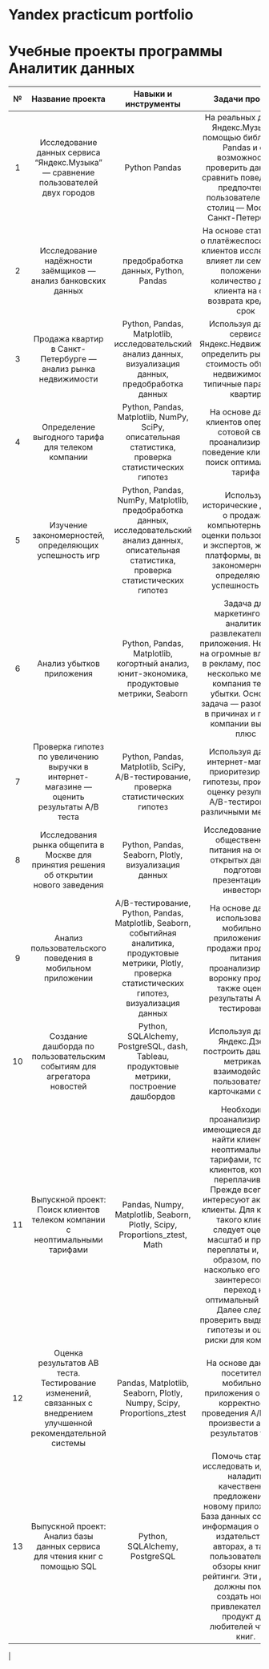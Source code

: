 # Yandex practicum portfolio
# Учебные проекты программы Аналитик данных
| № | Название проекта | Навыки и инструменты | Задачи проекта | Ссылка |
| :--------------------: |:--------------------: | :---------------------: |:---------------------------:|:---------------------------:|
| 1 | Исследование данных сервиса “Яндекс.Музыка” — сравнение пользователей двух городов | Python Pandas| На реальных данных Яндекс.Музыки c помощью библиотеки Pandas и её возможностей проверить данные и сравнить поведение и предпочтения пользователей двух столиц — Москвы и Санкт-Петербурга. |[Музыка больших городов](https://github.com/ekaterina-zakharova/Yandex_Practicum/blob/main/Music%20of%20big%20cities/README.md) |
| 2 |Исследование надёжности заёмщиков — анализ банковских данных | предобработка данных, Python, Pandas | На основе статистики о платёжеспособности клиентов исследовать влияет ли семейное положение и количество детей клиента на факт возврата кредита в срок | [Исследование надёжности заёмщиков](https://github.com/ekaterina-zakharova/Yandex_Practicum/blob/main/Borrower%20Reliability%20Research/README.md)|
| 3 | Продажа квартир в Санкт-Петербурге — анализ рынка недвижимости | Python, Pandas, Matplotlib, исследовательский анализ данных, визуализация данных, предобработка данных | Используя данные сервиса Яндекс.Недвижимость, определить рыночную стоимость объектов недвижимости и типичные параметры квартир | [Анализ рынка недвижимости](https://github.com/ekaterina-zakharova/Yandex_Practicum/blob/main/Real%20estate%20market%20analysis/README.md)|
| 4 | Определение выгодного тарифа для телеком компании | Python, Pandas, Matplotlib, NumPy, SciPy, описательная статистика, проверка статистических гипотез | На основе данных клиентов оператора сотовой связи проанализировать поведение клиентов и поиск оптимального тарифа | [Определение выгодного тарифа для телеком компании](https://github.com/ekaterina-zakharova/Yandex_Practicum/blob/main/Identification%20profitable%20tariff/README.md)|
| 5 | Изучение закономерностей, определяющих успешность игр | Python, Pandas, NumPy, Matplotlib, предобработка данных, исследовательский анализ данных, описательная статистика, проверка статистических гипотез | Используя исторические данные о продажах компьютерных игр, оценки пользователей и экспертов, жанры и платформы, выявить закономерности, определяющие успешность игры | [Изучение закономерностей, определяющих успешность игр](https://github.com/ekaterina-zakharova/Yandex_Practicum/blob/main/Computer%20games/README.md) |
| 6 | Анализ убытков приложения | Python, Pandas, Matplotlib, когортный анализ, юнит-экономика, продуктовые метрики, Seaborn | Задача для маркетингового аналитика развлекательного приложения. Несмотря на огромные вложения в рекламу, последние несколько месяцев компания терпит убытки. Основная задача — разобраться в причинах и помочь компании выйти в плюс |[Анализ убытков приложения ProcrastinatePRO+](https://github.com/ekaterina-zakharova/Yandex_Practicum/blob/main/Application%20loss%20analysis/README.md) |
| 7 | Проверка гипотез по увеличению выручки в интернет-магазине — оценить результаты A/B теста | Python, Pandas, Matplotlib, SciPy, A/B-тестирование, проверка статистических гипотез | Используя данные интернет-магазина приоритезировать гипотезы, произвести оценку результатов A/B-тестирования различными методами |[Проверка гипотез по увеличению выручки в интернет-магазине](https://github.com/ekaterina-zakharova/Yandex_Practicum/blob/main/AB%20test%20analysis/README.md)|
| 8 | Исследования рынка общепита в Москве для принятия решения об открытии нового заведения | Python, Pandas, Seaborn, Plotly, визуализация данных | Исследование рынка общественного питания на основе открытых данных, подготовка презентации для инвесторов | [Исследования рынка общепита в Москве](https://github.com/ekaterina-zakharova/Yandex_Practicum/blob/main/Food%20market%20research/README.md)  |
| 9 | Анализ пользовательского поведения в мобильном приложении | A/B-тестирование, Python, Pandas, Matplotlib, Seaborn, событийная аналитика, продуктовые метрики, Plotly, проверка статистических гипотез, визуализация данных | На основе данных использования мобильного приложения для продажи продуктов питания проанализировать воронку продаж, а также оценить результаты A/A/B-тестирования |[Анализ пользовательского поведения в мобильном приложении](https://github.com/ekaterina-zakharova/Yandex_Practicum/blob/main/User%20behavior%20analysis/README.md)|
| 10 | Создание дашборда по пользовательским событиям для агрегатора новостей | Python, SQLAlchemy, PostgreSQL, dash, Tableau, продуктовые метрики, построение дашбордов | Используя данные Яндекс.Дзена построить дашборд с метриками взаимодействия пользователей с карточками статей | [Создание дашборда по пользовательским событиям](https://github.com/ekaterina-zakharova/Yandex_Practicum/blob/main/Dashboard%20by%20user%20events/README.md) |
| 11 | Выпускной проект: Поиск клиентов телеком компании с неоптимальными тарифами | Pandas, Numpy, Matplotlib, Seaborn, Plotly, Scipy, Proportions_ztest, Math | Необходимо проанализировать имеющиеся данные и найти клиентов с неоптимальными тарифами, то есть клиентов, которые переплачивают. Прежде всего нас интересуют активные клиенты. Для каждого такого клиента следует оценить масштаб и причину переплаты и, таким образом, понять насколько его может заинтересовать переход на оптимальный тариф. Далее следует проверить выдвинутые гипотезы и оценить риски для компании. | [Поиск клиентов телеком компании с неоптимальными тарифами](https://github.com/ekaterina-zakharova/Yandex_Practicum/blob/main/Search%20for%20clients%20of%20a%20telecom%20-%20company%20with%20non%20optimal%20tariffs/README.md)|
| 12 | Оценка результатов АВ теста. Тестирование изменений, связанных с внедрением улучшенной рекомендательной системы | Pandas, Matplotlib, Seaborn, Plotly, Numpy, Scipy, Proportions_ztest | На основе данных о посетителях мобильного приложения оценить корректность проведения A/B теста, произвести анализ результатов теста |[Оценка результатов АВ теста](https://github.com/ekaterina-zakharova/Yandex_Practicum/blob/main/Evaluation%20of%20the%20results%20AB-test/README.md)|
| 13 | Выпускной проект: Анализ базы данных сервиса для чтения книг с помощью SQL | Python, SQLAlchemy, PostgreSQL | Помочь стартапу исследовать и, затем, наладить качественное предложение по новому приложению. База данных содержит информация о книгах, издательствах, авторах, а также пользовательские обзоры книг и их рейтинги. Эти данные должны помочь создать новый привлекательный продукт для любителей чтения книг. | [Анализ базы данных сервиса для чтения книг с помощью SQL](https://github.com/ekaterina-zakharova/Yandex_Practicum/blob/main/Parsing%20a%20Book%20Reader%20Database%20with%20SQL/README.md)|
|
